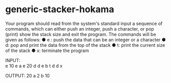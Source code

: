 # generic-stacker-hokama

Your program should read from the system's standard input a sequence of commands, which can either push an integer, push a character, or pop (print) show the stack size and exit the program. The commands will be given as follows: ● e : push the data that can be an integer or a character ● d: pop and print the data from the top of the stack ● t: print the current size of the stack ● x: terminate the program

INPUT:  
e 10
e a
e 20
d
d
e b
t
d
d
x
  
OUTPUT:
20
a
2
b
10
